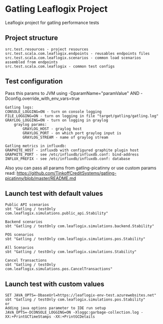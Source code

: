 # Gatling Leaflogix Project

Leaflogix project for gatling performance tests


## Project structure

```
src.test.resources - project resources
src.test.scala.com.leaflogix.endpoints - reusables endpoints files
src.test.scala.com.leaflogix.scenarios - common load scenarios assembled from endpoints 
src.test.scala.com.leaflogix - common test configs
```

## Test configuration

Pass this params to JVM using -DparamName="paramValue" AND -Dconfig.override_with_env_vars=true

```
Gatling logs:
CONSOLE_LOGGING=ON - turn on console logging
FILE_LOGGING=ON - turn on logging in file "target/gatling/gatling.log"
GRAYLOG_LOGGING=ON - turn on logging in graylog
    graylog params:
        GRAYLOG_HOST - graylog host
        GRAYLOG_PORT - on which port graylog input is
        GRAYLOG_STREAM - name of graylog stream

Gatling metrics in influxdb:
GRAPHITE_HOST - influxdb with configured graphite plugin host
GRAPHITE_PORT - see /etc/influxdb/influxdb.conf: bind-address
INFLUX_PREFIX - see /etc/influxdb/influxdb.conf: database
```

Also you can pass all params from gatling-picatinny or use custom params
read: https://github.com/TinkoffCreditSystems/gatling-picatinny/blob/master/README.md

## Launch test with default values

```
Public API scenarios
sbt "Gatling / testOnly com.leaflogix.simulations.public_api.Stability"

Backend scenarios
sbt "Gatling / testOnly com.leaflogix.simulations.backend.Stability"

POS scenarios
sbt "Gatling / testOnly com.leaflogix.simulations.pos.Stability"

All Scenarios
sbt "Gatling / testOnly com.leaflogix.simulations.Stability"

Cancel Transactions 
sbt "Gatling / testOnly com.leaflogix.simulations.pos.CancelTransactions"
```

## Launch test with custom values

```
SET JAVA_OPTS=-DbaseUrl=https://leaflogix-env-test.azurewebsites.net"
sbt "Gatling / testOnly com.leaflogix.simulations.pos.Stability"
or
Adding java options parameter to IDE run setup 
JAVA_OPTS=-DCONSOLE_LOGGING=ON -Xloggc:garbage-collection.log -XX:+PrintGCTimeStamps -XX:+PrintGCDetails
```